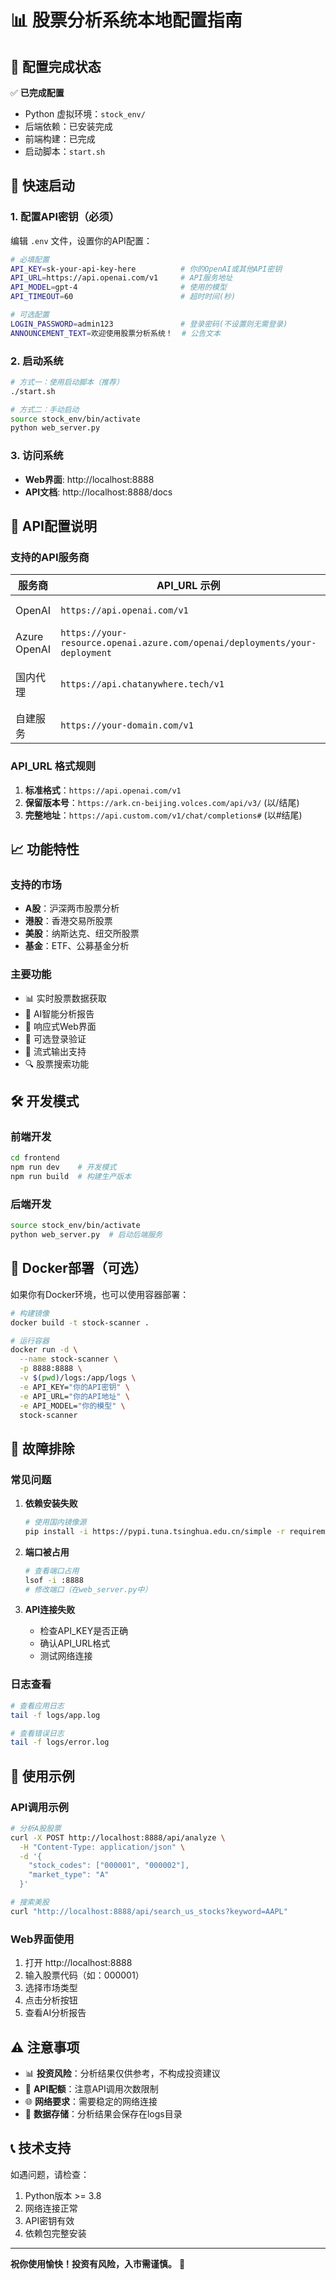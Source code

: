# 📊 股票分析系统本地配置指南

## 🎉 配置完成状态

✅ **已完成配置**
- Python 虚拟环境：`stock_env/`
- 后端依赖：已安装完成
- 前端构建：已完成
- 启动脚本：`start.sh`

## 🚀 快速启动

### 1. 配置API密钥（必须）

编辑 `.env` 文件，设置你的API配置：

```bash
# 必填配置
API_KEY=sk-your-api-key-here          # 你的OpenAI或其他API密钥
API_URL=https://api.openai.com/v1     # API服务地址
API_MODEL=gpt-4                       # 使用的模型
API_TIMEOUT=60                        # 超时时间(秒)

# 可选配置
LOGIN_PASSWORD=admin123               # 登录密码(不设置则无需登录)
ANNOUNCEMENT_TEXT=欢迎使用股票分析系统！  # 公告文本
```

### 2. 启动系统

```bash
# 方式一：使用启动脚本（推荐）
./start.sh

# 方式二：手动启动
source stock_env/bin/activate
python web_server.py
```

### 3. 访问系统

- **Web界面**: http://localhost:8888
- **API文档**: http://localhost:8888/docs

## 🔧 API配置说明

### 支持的API服务商

| 服务商 | API_URL 示例 | 说明 |
|--------|-------------|------|
| OpenAI | `https://api.openai.com/v1` | 官方API |
| Azure OpenAI | `https://your-resource.openai.azure.com/openai/deployments/your-deployment` | Azure服务 |
| 国内代理 | `https://api.chatanywhere.tech/v1` | 第三方代理 |
| 自建服务 | `https://your-domain.com/v1` | 自建API |

### API_URL 格式规则

1. **标准格式**：`https://api.openai.com/v1`
2. **保留版本号**：`https://ark.cn-beijing.volces.com/api/v3/` (以/结尾)
3. **完整地址**：`https://api.custom.com/v1/chat/completions#` (以#结尾)

## 📈 功能特性

### 支持的市场
- **A股**：沪深两市股票分析
- **港股**：香港交易所股票
- **美股**：纳斯达克、纽交所股票
- **基金**：ETF、公募基金分析

### 主要功能
- 📊 实时股票数据获取
- 🤖 AI智能分析报告
- 📱 响应式Web界面
- 🔐 可选登录验证
- 📡 流式输出支持
- 🔍 股票搜索功能

## 🛠️ 开发模式

### 前端开发
```bash
cd frontend
npm run dev    # 开发模式
npm run build  # 构建生产版本
```

### 后端开发
```bash
source stock_env/bin/activate
python web_server.py  # 启动后端服务
```

## 🐳 Docker部署（可选）

如果你有Docker环境，也可以使用容器部署：

```bash
# 构建镜像
docker build -t stock-scanner .

# 运行容器
docker run -d \
  --name stock-scanner \
  -p 8888:8888 \
  -v $(pwd)/logs:/app/logs \
  -e API_KEY="你的API密钥" \
  -e API_URL="你的API地址" \
  -e API_MODEL="你的模型" \
  stock-scanner
```

## 🔧 故障排除

### 常见问题

1. **依赖安装失败**
   ```bash
   # 使用国内镜像源
   pip install -i https://pypi.tuna.tsinghua.edu.cn/simple -r requirements.txt
   ```

2. **端口被占用**
   ```bash
   # 查看端口占用
   lsof -i :8888
   # 修改端口（在web_server.py中）
   ```

3. **API连接失败**
   - 检查API_KEY是否正确
   - 确认API_URL格式
   - 测试网络连接

### 日志查看
```bash
# 查看应用日志
tail -f logs/app.log

# 查看错误日志
tail -f logs/error.log
```

## 📝 使用示例

### API调用示例

```bash
# 分析A股股票
curl -X POST http://localhost:8888/api/analyze \
  -H "Content-Type: application/json" \
  -d '{
    "stock_codes": ["000001", "000002"],
    "market_type": "A"
  }'

# 搜索美股
curl "http://localhost:8888/api/search_us_stocks?keyword=AAPL"
```

### Web界面使用
1. 打开 http://localhost:8888
2. 输入股票代码（如：000001）
3. 选择市场类型
4. 点击分析按钮
5. 查看AI分析报告

## ⚠️ 注意事项

- 📊 **投资风险**：分析结果仅供参考，不构成投资建议
- 🔑 **API配额**：注意API调用次数限制
- 🌐 **网络要求**：需要稳定的网络连接
- 💾 **数据存储**：分析结果会保存在logs目录

## 📞 技术支持

如遇问题，请检查：
1. Python版本 >= 3.8
2. 网络连接正常
3. API密钥有效
4. 依赖包完整安装

---

**祝你使用愉快！投资有风险，入市需谨慎。** 🚀